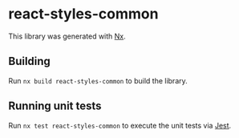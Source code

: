 # react-styles-common

This library was generated with [Nx](https://nx.dev).

## Building

Run `nx build react-styles-common` to build the library.

## Running unit tests

Run `nx test react-styles-common` to execute the unit tests via [Jest](https://jestjs.io).
